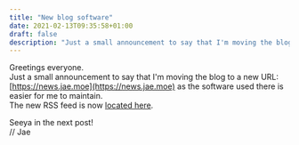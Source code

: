 ```yaml
---
title: "New blog software"
date: 2021-02-13T09:35:58+01:00
draft: false
description: "Just a small announcement to say that I'm moving the blog to a new URL..."
---
```


Greetings everyone.  
Just a small announcement to say that I'm moving the blog to a new URL: [https://news.jae.moe](https://news.jae.moe) as the software used there is easier for me to maintain.  
The new RSS feed is now [located here](https://news.jae.moe/spip.php?page=backend).  

Seeya in the next post!  
// Jae
